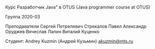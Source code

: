 Курс Разработчик Java" в OTUS
(Java programmer course at OTUS)

Группа 2020-03

Преподаватели
Сергей Петрелевич
Стрекалов Павел
Александр Оруджев
Вячеслав Лапин
Виталий Куценко


Студент:
Andrey Kuzmin (Андрей Кузьмин)
akuzmin@mts.ru
